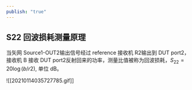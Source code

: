 ```yaml
---
publish: "true"
---
```

## S22 回波损耗测量原理

当矢网 Source1-OUT2输出信号经过 reference 接收机 R2输出到 DUT port2，接收机 B 接收 DUT port2反射回来的功率，测量比值被称为回波损耗，$S_{22}=20\log(b/r2)$, 单位 dB。

![[20210114035727785.gif]]